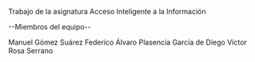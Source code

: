 Trabajo de la asignatura Acceso Inteligente a la Información

--Miembros del equipo--

Manuel Gómez Suárez
Federico Álvaro Plasencia García de Diego
Víctor Rosa Serrano
